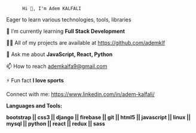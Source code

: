

          Hi 👋, I'm Adem KALFALI
          
   Eager to learn various technologies, tools, libraries

  🌱 I’m currently learning **Full Stack Development**

  👨‍💻 All of my projects are available at https://github.com/ademklf

  💬 Ask me about **JavaScript, React, Python**

  📫 How to reach ademkalfa9@gmail.com

  ⚡ Fun fact **I love sports**


  Connect with me:
  https://www.linkedin.com/in/adem-kalfali/

  **Languages and Tools:**
  
  **bootstrap || css3 || django || firebase || git || html5 || javascript || linux || mysql || python || react || redux || sass** 

